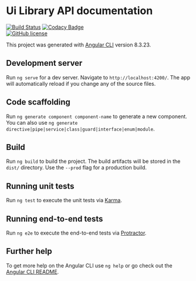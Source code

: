 # Ui Library API documentation 

[![Build Status](https://semaphoreci.com/api/v1/nimjetushar/ui-library-document-website/branches/master/shields_badge.svg)](https://semaphoreci.com/nimjetushar/ui-library-document-website)
[![Codacy Badge](https://api.codacy.com/project/badge/Grade/45ecdbaa8faf492cb26f270d7b741dee)](https://www.codacy.com/manual/tushar/ui-library-document-website?utm_source=github.com&amp;utm_medium=referral&amp;utm_content=nimjetushar/ui-library-document-website&amp;utm_campaign=Badge_Grade)
<br>
[![GitHub license](https://img.shields.io/github/license/nimjetushar/ui-library-document-website)](https://github.com/nimjetushar/ui-library-document-website/blob/master/LICENSE)

This project was generated with [Angular CLI](https://github.com/angular/angular-cli) version 8.3.23.

## Development server

Run `ng serve` for a dev server. Navigate to `http://localhost:4200/`. The app will automatically reload if you change any of the source files.

## Code scaffolding

Run `ng generate component component-name` to generate a new component. You can also use `ng generate directive|pipe|service|class|guard|interface|enum|module`.

## Build

Run `ng build` to build the project. The build artifacts will be stored in the `dist/` directory. Use the `--prod` flag for a production build.

## Running unit tests

Run `ng test` to execute the unit tests via [Karma](https://karma-runner.github.io).

## Running end-to-end tests

Run `ng e2e` to execute the end-to-end tests via [Protractor](http://www.protractortest.org/).

## Further help

To get more help on the Angular CLI use `ng help` or go check out the [Angular CLI README](https://github.com/angular/angular-cli/blob/master/README.md).
